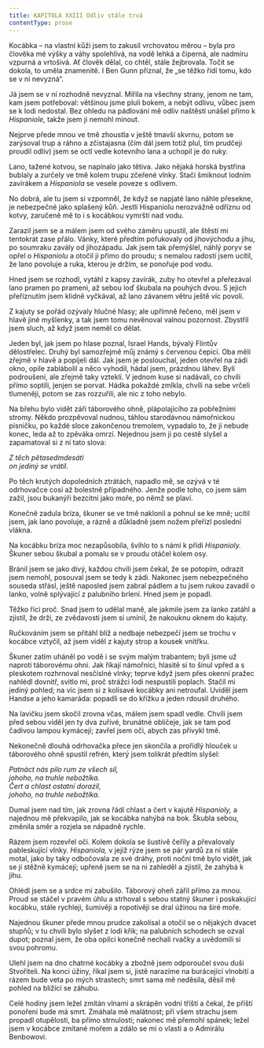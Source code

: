 ```yaml
---
title: KAPITOLA XXIII Odliv stále trvá
contentType: prose
---
```


<section>

Kocábka – na vlastní kůži jsem to zakusil vrchovatou měrou – byla pro člověka mé výšky a váhy spolehlivá, na vodě lehká a čiperná, ale nadmíru vzpurná a vrtošivá. Ať člověk dělal, co chtěl, stále žejbrovala. Točit se dokola, to uměla znamenitě. I Ben Gunn přiznal, že „se těžko řídí tomu, kdo se v ní nevyzná“.

Já jsem se v ní rozhodně nevyznal. Mířila na všechny strany, jenom ne tam, kam jsem potřeboval: většinou jsme pluli bokem, a nebýt odlivu, vůbec jsem se k lodi nedostal. Bez ohledu na pádlování mě odliv naštěstí unášel přímo k _Hispaniole,_ takže jsem ji nemohl minout.

Nejprve přede mnou ve tmě zhoustla v ještě tmavší skvrnu, potom se zarýsoval trup a ráhno a zčistajasna (čím dál jsem totiž plul, tím prudčeji proudil odliv) jsem se octl vedle kotevního lana a uchopil je do ruky.

Lano, tažené kotvou, se napínalo jako tětiva. Jako nějaká horská bystřina bublaly a zurčely ve tmě kolem trupu zčeřené vlnky. Stačí šmiknout lodním zavírákem a _Hispaniola_ se vesele poveze s odlivem.

No dobrá, ale tu jsem si vzpomněl, že když se napjaté lano náhle přesekne, je nebezpečné jako splašený kůň. Jestli Hispaniolu nerozvážně odříznu od kotvy, zaručeně mě to i s kocábkou vymrští nad vodu.

Zarazil jsem se a málem jsem od svého záměru upustil, ale štěstí mi tentokrát zase přálo. Vánky, které předtím pofukovaly od jihovýchodu a jihu, po soumraku zavály od jihozápadu. Jak jsem tak přemýšlel, náhlý poryv se opřel o _Hispaniolu_ a otočil ji přímo do proudu; s nemalou radostí jsem ucítil, že lano povoluje a ruka, kterou je držím, se ponořuje pod vodu.

Hned jsem se rozhodl, vytáhl z kapsy zavírák, zuby ho otevřel a přeřezával lano pramen po prameni, až sebou loď škubala na pouhých dvou. S jejich přeříznutím jsem klidně vyčkával, až lano závanem větru ještě víc povolí.

Z kajuty se pořád ozývaly hlučné hlasy; ale upřímně řečeno, měl jsem v hlavě jiné myšlenky, a tak jsem tomu nevěnoval valnou pozornost. Zbystřil jsem sluch, až když jsem neměl co dělat.

Jeden byl, jak jsem po hlase poznal, Israel Hands, bývalý Flintův dělostřelec. Druhý byl samozřejmě můj známý s červenou čepicí. Oba měli zřejmě v hlavě a popíjeli dál. Jak jsem je poslouchal, jeden otevřel na zádi okno, opile zablábolil a něco vyhodil, hádal jsem, prázdnou láhev. Byli podroušeni, ale zřejmě taky vzteklí. V jednom kuse si nadávali, co chvíli přímo soptili, jenjen se porvat. Hádka pokaždé zmlkla, chvíli na sebe vrčeli tlumeněji, potom se zas rozzuřili, ale nic z toho nebylo.

Na břehu bylo vidět záři táborového ohně, plápolajícího za pobřežními stromy. Někdo prozpěvoval nudnou, táhlou starodávnou námořnickou písničku, po každé sloce zakončenou tremolem, vypadalo to, že jí nebude konec, leda až to zpěváka omrzí. Nejednou jsem ji po cestě slyšel a zapamatoval si z ní tato slova:

_Z těch pětasedmdesáti  
on jediný se vrátil._

Po těch krutých dopoledních ztrátách, napadlo mě, se ozývá v té odrhovačce cosi až bolestně případného. Jenže podle toho, co jsem sám zažil, jsou bukanýři bezcitní jako moře, po němž se plaví.

Konečně zadula bríza, škuner se ve tmě naklonil a pohnul se ke mně; ucítil jsem, jak lano povoluje, a rázně a důkladně jsem nožem přeřízl poslední vlákna.

Na kocábku bríza moc nezapůsobila, švihlo to s námi k přídi _Hispanioly._ Škuner sebou škubal a pomalu se v proudu otáčel kolem osy.

Bránil jsem se jako divý, každou chvíli jsem čekal, že se potopím, odrazit jsem nemohl, posouval jsem se tedy k zádi. Nakonec jsem nebezpečného souseda střásl, ještě naposled jsem zabral pádlem a tu jsem rukou zavadil o lanko, volně splývající z palubního brlení. Hned jsem je popadl.

Těžko říci proč. Snad jsem to udělal maně, ale jakmile jsem za lanko zatáhl a zjistil, že drží, ze zvědavosti jsem si umínil, že nakouknu oknem do kajuty.

Ručkováním jsem se přitáhl blíž a nedbaje nebezpečí jsem se trochu v kocábce vztyčil, až jsem viděl z kajuty strop a kousek vnitřku.

Škuner zatím uháněl po vodě i se svým malým trabantem; byli jsme už naproti táborovému ohni. Jak říkají námořníci, hlasitě si to šinul vpřed a s pleskotem rozhrnoval nesčíslné vlnky; teprve když jsem přes okenní pražec nahlédl dovnitř, svitlo mi, proč strážci lodi nespustili poplach. Stačil mi jediný pohled; na víc jsem si z kolísavé kocábky ani netroufal. Uviděl jsem Handse a jeho kamaráda: popadli se do křížku a jeden rdousil druhého.

Na lavičku jsem skočil zrovna včas, málem jsem spadl vedle. Chvíli jsem před sebou viděl jen ty dva zuřivé, brunátné obličeje, jak se tam pod čadivou lampou kymácejí; zavřel jsem oči, abych zas přivykl tmě.

Nekonečně dlouhá odrhovačka přece jen skončila a prořídlý hlouček u táborového ohně spustil refrén, který jsem tolikrát předtím slyšel:

_Patnáct nás pilo rum ze všech sil,  
johoho, na truhle nebožtíka.  
Čert a chlast ostatní dorazil,  
johoho, na truhle nebožtíka._

Dumal jsem nad tím, jak zrovna řádí chlast a čert v kajutě _Hispanioly,_ a najednou mě překvapilo, jak se kocábka nahýbá na bok. Škubla sebou, změnila směr a rozjela se nápadně rychle.

Rázem jsem rozevřel oči. Kolem dokola se šustivě čeřily a převalovaly pableskující vlnky. _Hispaniola,_ v jejíž rýze jsem se pár yardů za ní stále motal, jako by taky odbočovala ze své dráhy, proti noční tmě bylo vidět, jak se jí stěžně kymácejí; upřeně jsem se na ni zahleděl a zjistil, že zahýbá k jihu.

Ohlédl jsem se a srdce mi zabušilo. Táborový oheň zářil přímo za mnou. Proud se stáčel v pravém úhlu a strhoval s sebou statný škuner i poskakující kocábku, stále rychleji, šumivěji a ropotivěji se dral úžinou na širé moře.

Najednou škuner přede mnou prudce zakolísal a otočil se o nějakých dvacet stupňů; v tu chvíli bylo slyšet z lodi křik; na palubních schodech se ozval dupot; poznal jsem, že oba opilci konečně nechali rvačky a uvědomili si svou pohromu.

Ulehl jsem na dno chatrné kocábky a zbožně jsem odporoučel svou duši Stvořiteli. Na konci úžiny, říkal jsem si, jistě narazíme na burácející vlnobití a rázem bude veta po mých strastech; smrt sama mě neděsila, děsil mě pohled na blížící se záhubu.

Celé hodiny jsem ležel zmítán vlnami a skrápěn vodní tříští a čekal, že příští ponoření bude má smrt. Zmáhala mě malátnost; při všem strachu jsem propadl otupělosti, ba přímo strnulosti; nakonec mě přemohl spánek; ležel jsem v kocábce zmítané mořem a zdálo se mi o vlasti a o Admirálu Benbowovi.

</section>
